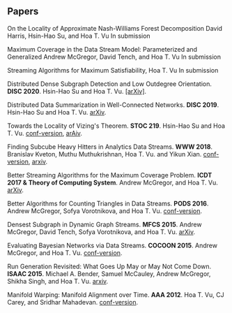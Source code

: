 ## Papers 

On the Locality of Approximate Nash-Williams Forest Decomposition 
David Harris, Hsin-Hao Su, and Hoa T. Vu 
In submission

Maximum Coverage in the Data Stream Model: Parameterized and Generalized
Andrew McGregor, David Tench, and Hoa T. Vu
In submission

Streaming Algorithms for Maximum Satisfiability, Hoa T. Vu
In submission

Distributed Dense Subgraph Detection and Low Outdegree Orientation. **DISC 2020**. Hsin-Hao Su and Hoa T. Vu. [[arXiv]](https://arxiv.org/abs/1907.12443).

Distributed Data Summarization in Well-Connected Networks. **DISC 2019**. Hsin-Hao Su and Hoa T. Vu. [arXiv](https://arxiv.org/abs/1908.00236).

Towards the Locality of Vizing's Theorem. **STOC 219**. Hsin-Hao Su and Hoa T. Vu. [conf-version](stoc19.pdf), [arAiv](https://arxiv.org/abs/1901.00479).

Finding Subcube Heavy Hitters in Analytics Data Streams. **WWW 2018**. Branislav Kveton, Muthu Muthukrishnan, Hoa T. Vu. and Yikun Xian. [conf-version](www18.pdf), [arxiv](https://arxiv.org/abs/1708.05159).

Better Streaming Algorithms for the Maximum Coverage Problem. **ICDT 2017 & Theory of Computing System**. Andrew McGregor, and Hoa T. Vu. [arXiv](https://arxiv.org/abs/1610.06199).

Better Algorithms for Counting Triangles in Data Streams. **PODS 2016**. Andrew McGregor, Sofya Vorotnikova, and Hoa T. Vu. [conf-version](pods16.pdf).

Densest Subgraph in Dynamic Graph Streams. **MFCS 2015**. Andrew McGregor, David Tench, Sofya Vorotnikova, and Hoa T. Vu. [arXiv](https://arxiv.org/abs/1506.04417).

Evaluating Bayesian Networks via Data Streams. **COCOON 2015**. Andrew McGregor, and Hoa T. Vu. [conf-version](cocoon15.pdf).

Run Generation Revisited: What Goes Up May or May Not Come Down. **ISAAC 2015**. Michael A. Bender, Samuel McCauley, Andrew McGregor, Shikha Singh, and Hoa T. Vu. [arxiv](https://arxiv.org/abs/1504.06501).

Manifold Warping: Manifold Alignment over Time. **AAA 2012**. Hoa T. Vu, CJ Carey, and Sridhar Mahadevan. [conf-version](aaai12.pdf).

